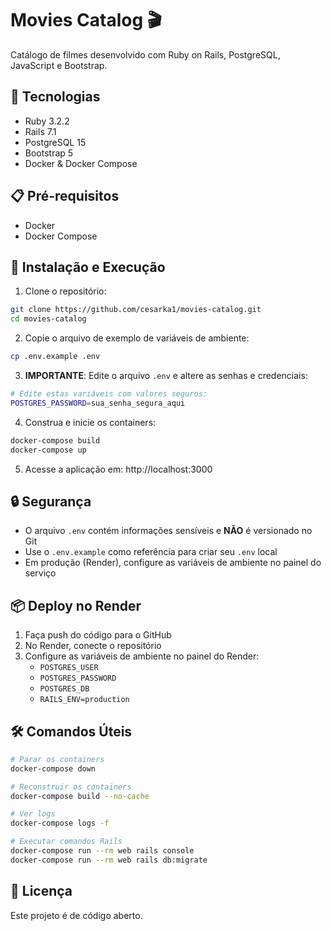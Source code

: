 # Movies Catalog 🎬

Catálogo de filmes desenvolvido com Ruby on Rails, PostgreSQL, JavaScript e Bootstrap.

## 🚀 Tecnologias

- Ruby 3.2.2
- Rails 7.1
- PostgreSQL 15
- Bootstrap 5
- Docker & Docker Compose

## 📋 Pré-requisitos

- Docker
- Docker Compose

## 🔧 Instalação e Execução

1. Clone o repositório:
```bash
git clone https://github.com/cesarka1/movies-catalog.git
cd movies-catalog
```

2. Copie o arquivo de exemplo de variáveis de ambiente:
```bash
cp .env.example .env
```

3. **IMPORTANTE**: Edite o arquivo `.env` e altere as senhas e credenciais:
```bash
# Edite estas variáveis com valores seguros:
POSTGRES_PASSWORD=sua_senha_segura_aqui
```

4. Construa e inicie os containers:
```bash
docker-compose build
docker-compose up
```

5. Acesse a aplicação em: http://localhost:3000

## 🔒 Segurança

- O arquivo `.env` contém informações sensíveis e **NÃO** é versionado no Git
- Use o `.env.example` como referência para criar seu `.env` local
- Em produção (Render), configure as variáveis de ambiente no painel do serviço

## 📦 Deploy no Render

1. Faça push do código para o GitHub
2. No Render, conecte o repositório
3. Configure as variáveis de ambiente no painel do Render:
   - `POSTGRES_USER`
   - `POSTGRES_PASSWORD`
   - `POSTGRES_DB`
   - `RAILS_ENV=production`

## 🛠️ Comandos Úteis

```bash
# Parar os containers
docker-compose down

# Reconstruir os containers
docker-compose build --no-cache

# Ver logs
docker-compose logs -f

# Executar comandos Rails
docker-compose run --rm web rails console
docker-compose run --rm web rails db:migrate
```

## 📝 Licença

Este projeto é de código aberto.
